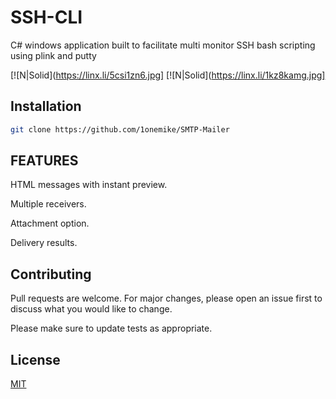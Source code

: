 # SSH-CLI
 C# windows application built to facilitate multi monitor SSH bash scripting using plink and putty



[![N|Solid](https://linx.li/5csi1zn6.jpg]
[![N|Solid](https://linx.li/1kz8kamg.jpg]


## Installation
```bash
git clone https://github.com/1onemike/SMTP-Mailer
```
## FEATURES
HTML messages with instant preview.

Multiple receivers.

Attachment option.

Delivery results.


## Contributing
Pull requests are welcome. For major changes, please open an issue first to discuss what you would like to change.

Please make sure to update tests as appropriate.

## License
[MIT](https://choosealicense.com/licenses/mit/)

